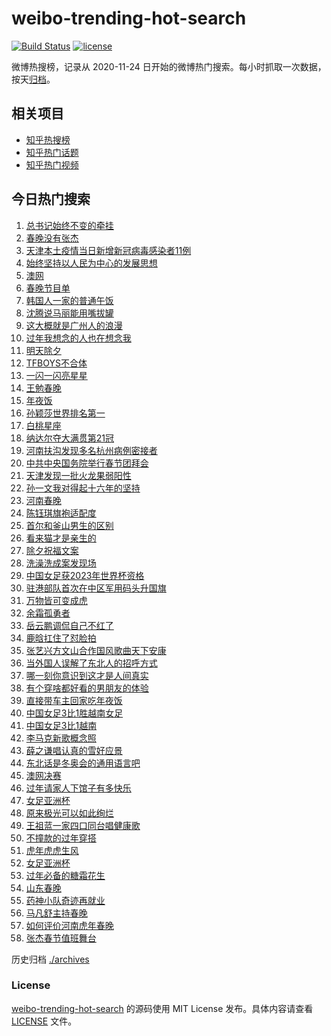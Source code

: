 # weibo-trending-hot-search

[![Build Status](https://github.com/justjavac/weibo-trending-hot-search/workflows/ci/badge.svg?branch=master)](https://github.com/justjavac/weibo-trending-hot-search/actions)
[![license](https://img.shields.io/github/license/justjavac/weibo-trending-hot-search)](https://github.com/justjavac/weibo-trending-hot-search/blob/master/LICENSE)

微博热搜榜，记录从 2020-11-24 日开始的微博热门搜索。每小时抓取一次数据，按天[归档](./archives)。

## 相关项目

- [知乎热搜榜](https://github.com/justjavac/zhihu-trending-top-search)
- [知乎热门话题](https://github.com/justjavac/zhihu-trending-hot-questions)
- [知乎热门视频](https://github.com/justjavac/zhihu-trending-hot-video)

## 今日热门搜索

<!-- BEGIN -->
<!-- 最后更新时间 Mon Jan 31 2022 03:03:54 GMT+0800 (China Standard Time) -->

1. [总书记始终不变的牵挂](https://s.weibo.com//weibo?q=%23%E6%80%BB%E4%B9%A6%E8%AE%B0%E5%A7%8B%E7%BB%88%E4%B8%8D%E5%8F%98%E7%9A%84%E7%89%B5%E6%8C%82%23&Refer=new_time)
1. [春晚没有张杰](https://s.weibo.com//weibo?q=%E6%98%A5%E6%99%9A%E6%B2%A1%E6%9C%89%E5%BC%A0%E6%9D%B0&Refer=top)
1. [天津本土疫情当日新增新冠病毒感染者11例](https://s.weibo.com//weibo?q=%23%E5%A4%A9%E6%B4%A5%E6%9C%AC%E5%9C%9F%E7%96%AB%E6%83%85%E5%BD%93%E6%97%A5%E6%96%B0%E5%A2%9E%E6%96%B0%E5%86%A0%E7%97%85%E6%AF%92%E6%84%9F%E6%9F%93%E8%80%8511%E4%BE%8B%23&Refer=top)
1. [始终坚持以人民为中心的发展思想](https://s.weibo.com//weibo?q=%23%E5%A7%8B%E7%BB%88%E5%9D%9A%E6%8C%81%E4%BB%A5%E4%BA%BA%E6%B0%91%E4%B8%BA%E4%B8%AD%E5%BF%83%E7%9A%84%E5%8F%91%E5%B1%95%E6%80%9D%E6%83%B3%23&Refer=top)
1. [澳网](https://s.weibo.com//weibo?q=%E6%BE%B3%E7%BD%91&Refer=top)
1. [春晚节目单](https://s.weibo.com//weibo?q=%23%E6%98%A5%E6%99%9A%E8%8A%82%E7%9B%AE%E5%8D%95%23&Refer=top)
1. [韩国人一家的普通午饭](https://s.weibo.com//weibo?q=%23%E9%9F%A9%E5%9B%BD%E4%BA%BA%E4%B8%80%E5%AE%B6%E7%9A%84%E6%99%AE%E9%80%9A%E5%8D%88%E9%A5%AD%23&Refer=top)
1. [沈腾说马丽能用嘴拔罐](https://s.weibo.com//weibo?q=%23%E6%B2%88%E8%85%BE%E8%AF%B4%E9%A9%AC%E4%B8%BD%E8%83%BD%E7%94%A8%E5%98%B4%E6%8B%94%E7%BD%90%23&Refer=top)
1. [这大概就是广州人的浪漫](https://s.weibo.com//weibo?q=%23%E8%BF%99%E5%A4%A7%E6%A6%82%E5%B0%B1%E6%98%AF%E5%B9%BF%E5%B7%9E%E4%BA%BA%E7%9A%84%E6%B5%AA%E6%BC%AB%23&Refer=top)
1. [过年我想念的人也在想念我](https://s.weibo.com//weibo?q=%23%E8%BF%87%E5%B9%B4%E6%88%91%E6%83%B3%E5%BF%B5%E7%9A%84%E4%BA%BA%E4%B9%9F%E5%9C%A8%E6%83%B3%E5%BF%B5%E6%88%91%23&Refer=top)
1. [明天除夕](https://s.weibo.com//weibo?q=%23%E6%98%8E%E5%A4%A9%E9%99%A4%E5%A4%95%23&Refer=top)
1. [TFBOYS不合体](https://s.weibo.com//weibo?q=%23TFBOYS%E4%B8%8D%E5%90%88%E4%BD%93%23&Refer=top)
1. [一闪一闪亮星星](https://s.weibo.com//weibo?q=%E4%B8%80%E9%97%AA%E4%B8%80%E9%97%AA%E4%BA%AE%E6%98%9F%E6%98%9F&Refer=top)
1. [王勉春晚](https://s.weibo.com//weibo?q=%E7%8E%8B%E5%8B%89%E6%98%A5%E6%99%9A&Refer=top)
1. [年夜饭](https://s.weibo.com//weibo?q=%E5%B9%B4%E5%A4%9C%E9%A5%AD&Refer=top)
1. [孙颖莎世界排名第一](https://s.weibo.com//weibo?q=%23%E5%AD%99%E9%A2%96%E8%8E%8E%E4%B8%96%E7%95%8C%E6%8E%92%E5%90%8D%E7%AC%AC%E4%B8%80%23&Refer=top)
1. [白桃星座](https://s.weibo.com//weibo?q=%23%E7%99%BD%E6%A1%83%E6%98%9F%E5%BA%A7%23&Refer=top)
1. [纳达尔夺大满贯第21冠](https://s.weibo.com//weibo?q=%23%E7%BA%B3%E8%BE%BE%E5%B0%94%E5%A4%BA%E5%A4%A7%E6%BB%A1%E8%B4%AF%E7%AC%AC21%E5%86%A0%23&Refer=top)
1. [河南扶沟发现多名杭州病例密接者](https://s.weibo.com//weibo?q=%23%E6%B2%B3%E5%8D%97%E6%89%B6%E6%B2%9F%E5%8F%91%E7%8E%B0%E5%A4%9A%E5%90%8D%E6%9D%AD%E5%B7%9E%E7%97%85%E4%BE%8B%E5%AF%86%E6%8E%A5%E8%80%85%23&Refer=top)
1. [中共中央国务院举行春节团拜会](https://s.weibo.com//weibo?q=%23%E4%B8%AD%E5%85%B1%E4%B8%AD%E5%A4%AE%E5%9B%BD%E5%8A%A1%E9%99%A2%E4%B8%BE%E8%A1%8C%E6%98%A5%E8%8A%82%E5%9B%A2%E6%8B%9C%E4%BC%9A%23&Refer=top)
1. [天津发现一批火龙果弱阳性](https://s.weibo.com//weibo?q=%23%E5%A4%A9%E6%B4%A5%E5%8F%91%E7%8E%B0%E4%B8%80%E6%89%B9%E7%81%AB%E9%BE%99%E6%9E%9C%E5%BC%B1%E9%98%B3%E6%80%A7%23&Refer=top)
1. [孙一文我对得起十六年的坚持](https://s.weibo.com//weibo?q=%23%E5%AD%99%E4%B8%80%E6%96%87%E6%88%91%E5%AF%B9%E5%BE%97%E8%B5%B7%E5%8D%81%E5%85%AD%E5%B9%B4%E7%9A%84%E5%9D%9A%E6%8C%81%23&Refer=top)
1. [河南春晚](https://s.weibo.com//weibo?q=%E6%B2%B3%E5%8D%97%E6%98%A5%E6%99%9A&Refer=top)
1. [陈钰琪旗袍适配度](https://s.weibo.com//weibo?q=%23%E9%99%88%E9%92%B0%E7%90%AA%E6%97%97%E8%A2%8D%E9%80%82%E9%85%8D%E5%BA%A6%23&Refer=top)
1. [首尔和釜山男生的区别](https://s.weibo.com//weibo?q=%23%E9%A6%96%E5%B0%94%E5%92%8C%E9%87%9C%E5%B1%B1%E7%94%B7%E7%94%9F%E7%9A%84%E5%8C%BA%E5%88%AB%23&Refer=top)
1. [看来猫才是亲生的](https://s.weibo.com//weibo?q=%23%E7%9C%8B%E6%9D%A5%E7%8C%AB%E6%89%8D%E6%98%AF%E4%BA%B2%E7%94%9F%E7%9A%84%23&Refer=top)
1. [除夕祝福文案](https://s.weibo.com//weibo?q=%E9%99%A4%E5%A4%95%E7%A5%9D%E7%A6%8F%E6%96%87%E6%A1%88&Refer=top)
1. [洗澡洗成案发现场](https://s.weibo.com//weibo?q=%23%E6%B4%97%E6%BE%A1%E6%B4%97%E6%88%90%E6%A1%88%E5%8F%91%E7%8E%B0%E5%9C%BA%23&Refer=top)
1. [中国女足获2023年世界杯资格](https://s.weibo.com//weibo?q=%23%E4%B8%AD%E5%9B%BD%E5%A5%B3%E8%B6%B3%E8%8E%B72023%E5%B9%B4%E4%B8%96%E7%95%8C%E6%9D%AF%E8%B5%84%E6%A0%BC%23&Refer=top)
1. [驻港部队首次在中区军用码头升国旗](https://s.weibo.com//weibo?q=%23%E9%A9%BB%E6%B8%AF%E9%83%A8%E9%98%9F%E9%A6%96%E6%AC%A1%E5%9C%A8%E4%B8%AD%E5%8C%BA%E5%86%9B%E7%94%A8%E7%A0%81%E5%A4%B4%E5%8D%87%E5%9B%BD%E6%97%97%23&Refer=top)
1. [万物皆可变成虎](https://s.weibo.com//weibo?q=%23%E4%B8%87%E7%89%A9%E7%9A%86%E5%8F%AF%E5%8F%98%E6%88%90%E8%99%8E%23&Refer=top)
1. [余霜孤勇者](https://s.weibo.com//weibo?q=%E4%BD%99%E9%9C%9C%E5%AD%A4%E5%8B%87%E8%80%85&Refer=top)
1. [岳云鹏调侃自己不红了](https://s.weibo.com//weibo?q=%23%E5%B2%B3%E4%BA%91%E9%B9%8F%E8%B0%83%E4%BE%83%E8%87%AA%E5%B7%B1%E4%B8%8D%E7%BA%A2%E4%BA%86%23&Refer=top)
1. [鹿晗扛住了怼脸拍](https://s.weibo.com//weibo?q=%23%E9%B9%BF%E6%99%97%E6%89%9B%E4%BD%8F%E4%BA%86%E6%80%BC%E8%84%B8%E6%8B%8D%23&Refer=top)
1. [张艺兴方文山合作国风歌曲天下安康](https://s.weibo.com//weibo?q=%23%E5%BC%A0%E8%89%BA%E5%85%B4%E6%96%B9%E6%96%87%E5%B1%B1%E5%90%88%E4%BD%9C%E5%9B%BD%E9%A3%8E%E6%AD%8C%E6%9B%B2%E5%A4%A9%E4%B8%8B%E5%AE%89%E5%BA%B7%23&Refer=top)
1. [当外国人误解了东北人的招呼方式](https://s.weibo.com//weibo?q=%E5%BD%93%E5%A4%96%E5%9B%BD%E4%BA%BA%E8%AF%AF%E8%A7%A3%E4%BA%86%E4%B8%9C%E5%8C%97%E4%BA%BA%E7%9A%84%E6%8B%9B%E5%91%BC%E6%96%B9%E5%BC%8F&Refer=top)
1. [哪一刻你意识到这才是人间真实](https://s.weibo.com//weibo?q=%23%E5%93%AA%E4%B8%80%E5%88%BB%E4%BD%A0%E6%84%8F%E8%AF%86%E5%88%B0%E8%BF%99%E6%89%8D%E6%98%AF%E4%BA%BA%E9%97%B4%E7%9C%9F%E5%AE%9E%23&Refer=top)
1. [有个穿啥都好看的男朋友的体验](https://s.weibo.com//weibo?q=%23%E6%9C%89%E4%B8%AA%E7%A9%BF%E5%95%A5%E9%83%BD%E5%A5%BD%E7%9C%8B%E7%9A%84%E7%94%B7%E6%9C%8B%E5%8F%8B%E7%9A%84%E4%BD%93%E9%AA%8C%23&Refer=top)
1. [直接带车主回家吃年夜饭](https://s.weibo.com//weibo?q=%23%E7%9B%B4%E6%8E%A5%E5%B8%A6%E8%BD%A6%E4%B8%BB%E5%9B%9E%E5%AE%B6%E5%90%83%E5%B9%B4%E5%A4%9C%E9%A5%AD%23&Refer=top)
1. [中国女足3比1胜越南女足](https://s.weibo.com//weibo?q=%23%E4%B8%AD%E5%9B%BD%E5%A5%B3%E8%B6%B33%E6%AF%941%E8%83%9C%E8%B6%8A%E5%8D%97%E5%A5%B3%E8%B6%B3%23&Refer=top)
1. [中国女足3比1越南](https://s.weibo.com//weibo?q=%23%E4%B8%AD%E5%9B%BD%E5%A5%B3%E8%B6%B33%E6%AF%941%E8%B6%8A%E5%8D%97%23&Refer=top)
1. [李马克新歌概念照](https://s.weibo.com//weibo?q=%E6%9D%8E%E9%A9%AC%E5%85%8B%E6%96%B0%E6%AD%8C%E6%A6%82%E5%BF%B5%E7%85%A7&Refer=top)
1. [薛之谦唱认真的雪好应景](https://s.weibo.com//weibo?q=%23%E8%96%9B%E4%B9%8B%E8%B0%A6%E5%94%B1%E8%AE%A4%E7%9C%9F%E7%9A%84%E9%9B%AA%E5%A5%BD%E5%BA%94%E6%99%AF%23&Refer=top)
1. [东北话是冬奥会的通用语言吧](https://s.weibo.com//weibo?q=%23%E4%B8%9C%E5%8C%97%E8%AF%9D%E6%98%AF%E5%86%AC%E5%A5%A5%E4%BC%9A%E7%9A%84%E9%80%9A%E7%94%A8%E8%AF%AD%E8%A8%80%E5%90%A7%23&Refer=top)
1. [澳网决赛](https://s.weibo.com//weibo?q=%23%E6%BE%B3%E7%BD%91%E5%86%B3%E8%B5%9B%23&Refer=top)
1. [过年请家人下馆子有多快乐](https://s.weibo.com//weibo?q=%23%E8%BF%87%E5%B9%B4%E8%AF%B7%E5%AE%B6%E4%BA%BA%E4%B8%8B%E9%A6%86%E5%AD%90%E6%9C%89%E5%A4%9A%E5%BF%AB%E4%B9%90%23&Refer=top)
1. [女足亚洲杯](https://s.weibo.com//weibo?q=%E5%A5%B3%E8%B6%B3%E4%BA%9A%E6%B4%B2%E6%9D%AF&Refer=top)
1. [原来极光可以如此绚烂](https://s.weibo.com//weibo?q=%23%E5%8E%9F%E6%9D%A5%E6%9E%81%E5%85%89%E5%8F%AF%E4%BB%A5%E5%A6%82%E6%AD%A4%E7%BB%9A%E7%83%82%23&Refer=top)
1. [王祖蓝一家四口同台唱健康歌](https://s.weibo.com//weibo?q=%23%E7%8E%8B%E7%A5%96%E8%93%9D%E4%B8%80%E5%AE%B6%E5%9B%9B%E5%8F%A3%E5%90%8C%E5%8F%B0%E5%94%B1%E5%81%A5%E5%BA%B7%E6%AD%8C%23&Refer=top)
1. [不撞款的过年穿搭](https://s.weibo.com//weibo?q=%23%E4%B8%8D%E6%92%9E%E6%AC%BE%E7%9A%84%E8%BF%87%E5%B9%B4%E7%A9%BF%E6%90%AD%23&Refer=top)
1. [虎年虎虎生风](https://s.weibo.com//weibo?q=%E8%99%8E%E5%B9%B4%E8%99%8E%E8%99%8E%E7%94%9F%E9%A3%8E&Refer=top)
1. [女足亚洲杯](https://s.weibo.com//weibo?q=%23%E5%A5%B3%E8%B6%B3%E4%BA%9A%E6%B4%B2%E6%9D%AF%23&Refer=top)
1. [过年必备的糖霜花生](https://s.weibo.com//weibo?q=%23%E8%BF%87%E5%B9%B4%E5%BF%85%E5%A4%87%E7%9A%84%E7%B3%96%E9%9C%9C%E8%8A%B1%E7%94%9F%23&Refer=top)
1. [山东春晚](https://s.weibo.com//weibo?q=%E5%B1%B1%E4%B8%9C%E6%98%A5%E6%99%9A&Refer=top)
1. [药神小队奇迹再就业](https://s.weibo.com//weibo?q=%23%E8%8D%AF%E7%A5%9E%E5%B0%8F%E9%98%9F%E5%A5%87%E8%BF%B9%E5%86%8D%E5%B0%B1%E4%B8%9A%23&Refer=top)
1. [马凡舒主持春晚](https://s.weibo.com//weibo?q=%E9%A9%AC%E5%87%A1%E8%88%92%E4%B8%BB%E6%8C%81%E6%98%A5%E6%99%9A&Refer=top)
1. [如何评价河南虎年春晚](https://s.weibo.com//weibo?q=%23%E5%A6%82%E4%BD%95%E8%AF%84%E4%BB%B7%E6%B2%B3%E5%8D%97%E8%99%8E%E5%B9%B4%E6%98%A5%E6%99%9A%23&Refer=top)
1. [张杰春节值班舞台](https://s.weibo.com//weibo?q=%23%E5%BC%A0%E6%9D%B0%E6%98%A5%E8%8A%82%E5%80%BC%E7%8F%AD%E8%88%9E%E5%8F%B0%23&Refer=top)

<!-- END -->

历史归档 [./archives](./archives)

### License

[weibo-trending-hot-search](https://github.com/justjavac/weibo-trending-hot-search)
的源码使用 MIT License 发布。具体内容请查看 [LICENSE](./LICENSE) 文件。
